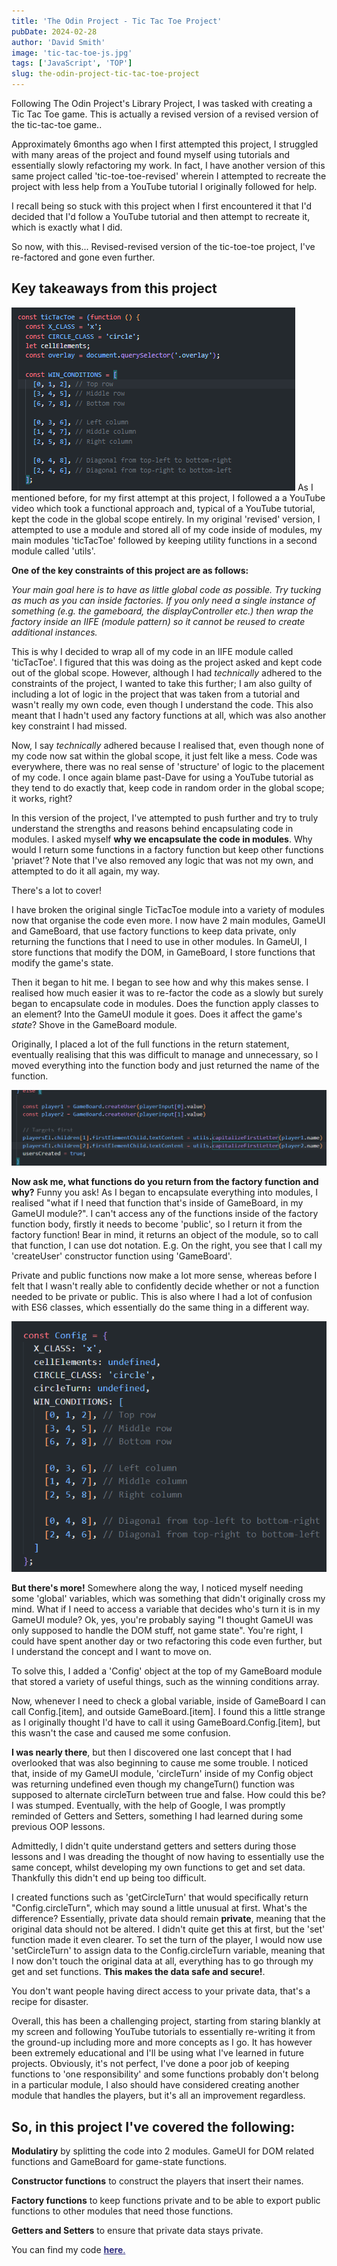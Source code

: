 ```yaml
---
title: 'The Odin Project - Tic Tac Toe Project'
pubDate: 2024-02-28
author: 'David Smith'
image: 'tic-tac-toe-js.jpg'
tags: ['JavaScript', 'TOP']
slug: the-odin-project-tic-tac-toe-project
---
```


Following The Odin Project's Library Project, I was tasked with creating a Tic Tac Toe game. This is actually a revised version of a revised version of the tic-tac-toe game..

Approximately 6months ago when I first attempted this project, I struggled with many areas of the project and found myself using tutorials and essentially slowly refactoring my work. In fact, I have another version of this same project called 'tic-toe-toe-revised' wherein I attempted to recreate the project with less help from a YouTube tutorial I originally followed for help.

I recall being so stuck with this project when I first encountered it that I'd decided that I'd follow a YouTube tutorial and then attempt to recreate it, which is exactly what I did.

So now, with this... Revised-revised version of the tic-toe-toe project, I've re-factored and gone even further.

## Key takeaways from this project

<img src="/public/images/the-odin-project-images/tic-tac-toe-project/tic-tac-toe-module1.png" alt="Alt text" class="md:p-4 md:float-right md:w-1/2"/>
As I mentioned before, for my first attempt at this project, I followed a a YouTube video which took a functional approach and, typical of a YouTube tutorial, kept the code in the global scope entirely. In my original 'revised' version, I attempted to use a module and stored all of my code inside of modules, my main modules 'ticTacToe' followed by keeping utility functions in a second module called 'utils'.

**One of the key constraints of this project are as follows:**

_Your main goal here is to have as little global code as possible. Try tucking as much as you can inside factories. If you only need a single instance of something (e.g. the gameboard, the displayController etc.) then wrap the factory inside an IIFE (module pattern) so it cannot be reused to create additional instances._

This is why I decided to wrap all of my code in an IIFE module called 'ticTacToe'. I figured that this was doing as the project asked and kept code out of the global scope. However, although I had _technically_ adhered to the constraints of the project, I wanted to take this further; I am also guilty of including a lot of logic in the project that was taken from a tutorial and wasn't really my own code, even though I understand the code. This also meant that I hadn't used any factory functions at all, which was also another key constraint I had missed.

Now, I say _technically_ adhered because I realised that, even though none of my code now sat within the global scope, it just felt like a mess. Code was everywhere, there was no real sense of 'structure' of logic to the placement of my code. I once again blame past-Dave for using a YouTube tutorial as they tend to do exactly that, keep code in random order in the global scope; it works, right?

In this version of the project, I've attempted to push further and try to truly understand the strengths and reasons behind encapsulating code in modules. I asked myself **why we encapsulate the code in modules**. Why would I return some functions in a factory function but keep other functions 'priavet'? Note that I've also removed any logic that was not my own, and attempted to do it all again, my way.

There's a lot to cover!

I have broken the original single TicTacToe module into a variety of modules now that organise the code even more. I now have 2 main modules, GameUI and GameBoard, that use factory functions to keep data private, only returning the functions that I need to use in other modules. In GameUI, I store functions that modify the DOM, in GameBoard, I store functions that modify the game's state.

Then it began to hit me. I began to see how and why this makes sense. I realised how much easier it was to re-factor the code as a slowly but surely began to encapsulate code in modules. Does the function apply classes to an element? Into the GameUI module it goes. Does it affect the game's _state_? Shove in the GameBoard module.

Originally, I placed a lot of the full functions in the return statement, eventually realising that this was difficult to manage and unnecessary, so I moved everything into the function body and just returned the name of the function.

<img src="/public/images/the-odin-project-images/tic-tac-toe-project/tic-tac-toe-constructor.png" alt="Alt text" class="md:p-4 md:float-right md:w-1/2"/>

**Now ask me, what functions do you return from the factory function and why?**
Funny you ask! As I began to encapsulate everything into modules, I realised "what if I need that function that's inside of GameBoard, in my GameUI module?". I can't access any of the functions inside of the factory function body, firstly it needs to become 'public', so I return it from the factory function! Bear in mind, it returns an object of the module, so to call that function, I can use dot notation. E.g. On the right, you see that I call my 'createUser' constructor function using 'GameBoard'.

Private and public functions now make a lot more sense, whereas before I felt that I wasn't really able to confidently decide whether or not a function needed to be private or public. This is also where I had a lot of confusion with ES6 classes, which essentially do the same thing in a different way.

<img src="/public/images/the-odin-project-images/tic-tac-toe-project/tic-tac-toe-config.png" alt="Alt text" class="md:p-4 md:float-right md:w-1/2"/>

**But there's more!**
Somewhere along the way, I noticed myself needing some 'global' variables, which was something that didn't originally cross my mind. What if I need to access a variable that decides who's turn it is in my GameUI module? Ok, yes, you're probably saying "I thought GameUI was only supposed to handle the DOM stuff, not game state". You're right, I could have spent another day or two refactoring this code even further, but I understand the concept and I want to move on.

To solve this, I added a 'Config' object at the top of my GameBoard module that stored a variety of useful things, such as the winning conditions array.

Now, whenever I need to check a global variable, inside of GameBoard I can call Config.[item], and outside GameBoard.[item]. I found this a little strange as I originally thought I'd have to call it using GameBoard.Config.[item], but this wasn't the case and caused me some confusion.

**I was nearly there**, but then I discovered one last concept that I had overlooked that was also beginning to cause me some trouble.
I noticed that, inside of my GameUI module, 'circleTurn' inside of my Config object was returning undefined even though my changeTurn() function was supposed to alternate circleTurn between true and false. How could this be? I was stumped. Eventually, with the help of Google, I was promptly reminded of Getters and Setters, something I had learned during some previous OOP lessons.

Admittedly, I didn't quite understand getters and setters during those lessons and I was dreading the thought of now having to essentially use the same concept, whilst developing my own functions to get and set data. Thankfully this didn't end up being too difficult.

I created functions such as 'getCircleTurn' that would specifically return "Config.circleTurn", which may sound a little unusual at first. What's the difference? Essentially, private data should remain **private**, meaning that the original data should not be altered. I didn't quite get this at first, but the 'set' function made it even clearer. To set the turn of the player, I would now use 'setCircleTurn' to assign data to the Config.circleTurn variable, meaning that I now don't touch the original data at all, everything has to go through my get and set functions. **This makes the data safe and secure!**.

You don't want people having direct access to your private data, that's a recipe for disaster.

Overall, this has been a challenging project, starting from staring blankly at my screen and following YouTube tutorials to essentially re-writing it from the ground-up including more and more concepts as I go. It has however been extremely educational and I'll be using what I've learned in future projects. Obviously, it's not perfect, I've done a poor job of keeping functions to 'one responsibility' and some functions probably don't belong in a particular module, I also should have considered creating another module that handles the players, but it's all an improvement regardless.

## So, in this project I've covered the following:<br>

**Modulatiry** by splitting the code into 2 modules. GameUI for DOM related functions and GameBoard for game-state functions.

**Constructor functions** to construct the players that insert their names.

**Factory functions** to keep functions private and to be able to export public functions to other modules that need those functions.

**Getters and Setters** to ensure that private data stays private.

You can find my code <a target="_blank" href="https://github.com/Moomins07/tic-tac-toe-revised-top" style="color: #312e81;">**here**.</a>
